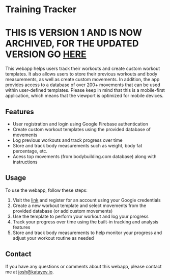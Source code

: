# Training Tracker

# **THIS IS VERSION 1 AND IS NOW ARCHIVED, FOR THE UPDATED VERSION GO [HERE](https://github.com/joshkat/Training-Tracker)**

This webapp helps users track their workouts and create custom workout templates. 
It also allows users to store their previous workouts and body measurements, as well as create custom movements. 
In addition, the app provides access to a database of over 200+ movements that can be used within user-defined templates.
Please keep in mind that this is a mobile-first application, which means that the viewport is optimized for mobile devices.

## Features

- User registration and login using Google Firebase authentication
- Create custom workout templates using the provided database of movements
- Log previous workouts and track progress over time
- Store and track body measurements such as weight, body fat percentage, etc.
- Acess top movements (from bodybuilding.com database) along with instructions 

## Usage

To use the webapp, follow these steps:

1. Visit the [link](https://training.katayev.io) and register for an account using your Google credentials
2. Create a new workout template and select movements from the provided database (or add custom movements)
4. Use the template to perform your workout and log your progress
5. Track your progress over time using the built-in tracking and analysis features
6. Store and track body measurements to help monitor your progress and adjust your workout routine as needed

## Contact

If you have any questions or comments about this webapp, please contact me at josh@katayev.io.
